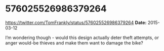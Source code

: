 # 576025526986379264
https://twitter.com/TomFrankly/status/576025526986379264
**Date:** 2015-03-12

I’m wondering though - would this design actually deter theft attempts, or anger would-be thieves and make them want to damage the bike?
